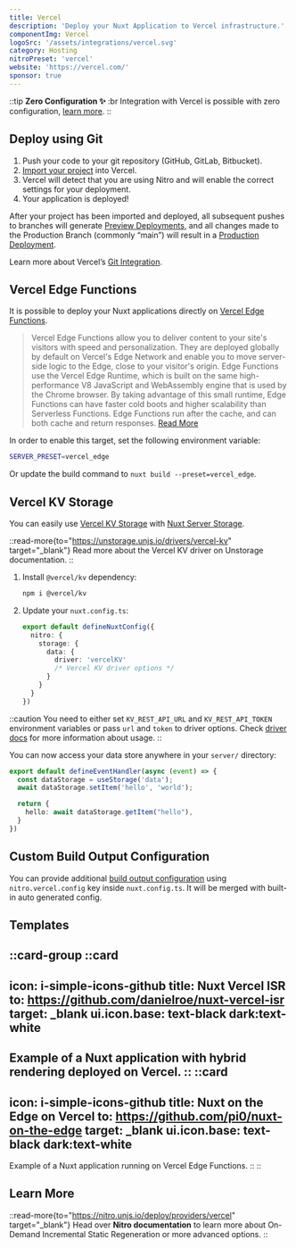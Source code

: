 ```yaml
---
title: Vercel
description: 'Deploy your Nuxt Application to Vercel infrastructure.'
componentImg: Vercel
logoSrc: '/assets/integrations/vercel.svg'
category: Hosting
nitroPreset: 'vercel'
website: 'https://vercel.com/'
sponsor: true
---
```


::tip
**Zero Configuration ✨**
:br
Integration with Vercel is possible with zero configuration, [learn more](https://nitro.unjs.io/deploy#zero-config-providers).
::

## Deploy using Git

1. Push your code to your git repository (GitHub, GitLab, Bitbucket).
2. [Import your project](https://vercel.com/new) into Vercel.
3. Vercel will detect that you are using Nitro and will enable the correct settings for your deployment.
4. Your application is deployed!

After your project has been imported and deployed, all subsequent pushes to branches will generate [Preview Deployments](https://vercel.com/docs/concepts/deploy/environments#preview), and all changes made to the Production Branch (commonly “main”) will result in a [Production Deployment](https://vercel.com/docs/concepts/deploy/environments#production).

Learn more about Vercel’s [Git Integration](https://vercel.com/docs/concepts/git).

## Vercel Edge Functions

It is possible to deploy your Nuxt applications directly on [Vercel Edge Functions](https://vercel.com/docs/concepts/functions/edge-functions).

> Vercel Edge Functions allow you to deliver content to your site's visitors with speed and personalization.
> They are deployed globally by default on Vercel's Edge Network and enable you to move server-side logic to the Edge, close to your visitor's origin.
> Edge Functions use the Vercel Edge Runtime, which is built on the same high-performance V8 JavaScript and WebAssembly engine that is used by the Chrome browser.
> By taking advantage of this small runtime, Edge Functions can have faster cold boots and higher scalability than Serverless Functions.
> Edge Functions run after the cache, and can both cache and return responses. [Read More](https://vercel.com/docs/concepts/functions/edge-functions)

In order to enable this target, set the following environment variable:

```bash
SERVER_PRESET=vercel_edge
```

Or update the build command to `nuxt build --preset=vercel_edge`.

## Vercel KV Storage

You can easily use [Vercel KV Storage](https://vercel.com/docs/storage/vercel-kv) with [Nuxt Server Storage](/docs/guide/directory-structure/server#server-storage).

::read-more{to="https://unstorage.unjs.io/drivers/vercel-kv" target="_blank"}
Read more about the Vercel KV driver on Unstorage documentation.
::

1. Install `@vercel/kv` dependency:

    ```bash [Terminal]
    npm i @vercel/kv
    ```

2. Update your `nuxt.config.ts`:

    ```ts [nuxt.config.ts]
    export default defineNuxtConfig({
      nitro: {
        storage: {
          data: {
            driver: 'vercelKV'
            /* Vercel KV driver options */
          }
        }
      }
    })
    ```

::caution
You need to either set `KV_REST_API_URL` and `KV_REST_API_TOKEN` environment variables or pass `url` and `token` to driver options. Check [driver docs](https://unstorage.unjs.io/drivers/vercel-kv) for more information about usage.
::

You can now access your data store anywhere in your `server/` directory:

```ts [server/routes/hello.ts]
export default defineEventHandler(async (event) => {
  const dataStorage = useStorage('data');
  await dataStorage.setItem('hello', 'world');

  return {
    hello: await dataStorage.getItem("hello"),
  }
})
```

## Custom Build Output Configuration

You can provide additional [build output configuration](https://vercel.com/docs/build-output-api/v3) using `nitro.vercel.config` key inside `nuxt.config.ts`. It will be merged with built-in auto generated config.

## Templates

::card-group
  ::card
  ---
  icon: i-simple-icons-github
  title: Nuxt Vercel ISR
  to: https://github.com/danielroe/nuxt-vercel-isr
  target: _blank
  ui.icon.base: text-black dark:text-white
  ---
  Example of a Nuxt application with hybrid rendering deployed on Vercel.
  ::
  ::card
  ---
  icon: i-simple-icons-github
  title: Nuxt on the Edge on Vercel
  to: https://github.com/pi0/nuxt-on-the-edge
  target: _blank
  ui.icon.base: text-black dark:text-white
  ---
  Example of a Nuxt application running on Vercel Edge Functions.
  ::
::

## Learn More

::read-more{to="https://nitro.unjs.io/deploy/providers/vercel" target="_blank"}
Head over **Nitro documentation** to learn more about On-Demand Incremental Static Regeneration or more advanced options.
::
